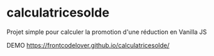 # calculatricesolde

Projet simple pour calculer la promotion d'une réduction en Vanilla JS

DEMO
https://frontcodelover.github.io/calculatricesolde/
